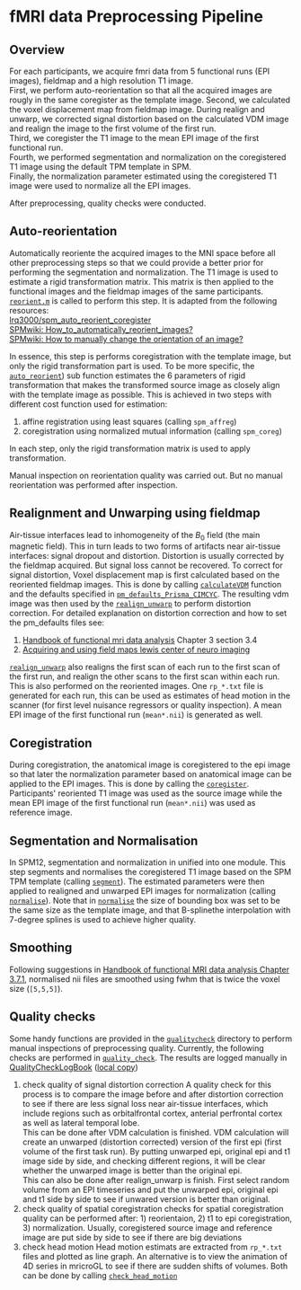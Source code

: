 # fMRI data Preprocessing Pipeline

## Overview
For each participants, we acquire  fmri data from 5 functional runs (EPI images), fieldmap and a high resolution T1 image.  
First, we perform auto-reorientation so that all the acquired images are rougly in the same coregister as the template image. 
Second, we calculated the voxel displacement map from fieldmap image. During realign and unwarp, we corrected signal distortion based on the calculated VDM image and realign the image to the first volume of the first run.  
Third, we coregister the T1 image to the mean EPI image of the first functional run.  
Fourth, we performed segmentation and normalization on the coregistered T1 image using the default TPM template in SPM.  
Finally, the normalization parameter estimated using the coregistered T1 image were used to normalize all the EPI images.

After preprocessing, quality checks were conducted.

## Auto-reorientation
Automatically reoriente the acquired images to the MNI space before all other preprocessing steps so that we could provide a better prior for performing the segmentation and normalization. The T1 image is used to estimate a rigid transformation matrix. This matrix is then applied to the functional images and the fieldmap images of the same participants.  [`reorient.m`](reorient.m) is called to perform this step. It is adapted from the following resources:  
[lrq3000/spm_auto_reorient_coregister](https://github.com/lrq3000/spm_auto_reorient_coregister)   
[SPMwiki: How_to_automatically_reorient_images?](https://en.wikibooks.org/wiki/SPM/How-to#How_to_automatically_reorient_images)  
[SPMwiki: How to manually change the orientation of an image?](https://en.wikibooks.org/wiki/SPM/How-to#How_to_manually_change_the_orientation_of_an_image?)  

In essence, this step is performs coregistration with the template image, but only the rigid transformation part is used. To be more specific, the [`auto_reorient`](reorient.m#L43)) sub function estimates the 6 parameters of rigid transformation that makes the transformed source image as closely align with the template image as possible. This is achieved in two steps with different cost function used for estimation:  
1) affine registration using least squares (calling `spm_affreg`)
2) coregistration using normalized mutual information (calling `spm_coreg`)  

In each step, only the rigid transformation matrix is used to apply transformation.  

Manual inspection on reorientation quality was carried out. But no manual reorientation was performed after inspection.

## Realignment and Unwarping using fieldmap
Air-tissue interfaces lead to inhomogeneity of the $B_0$ field (the main magnetic field). This in turn leads to two forms of artifacts near air-tissue interfaces: signal dropout and distortion. Distortion is usually corrected by the fieldmap acquired. But signal loss cannot be recovered.
To correct for signal distortion, Voxel displacement map is first calculated based on the reoriented fieldmap images. This is done by calling [`calculateVDM`](calculateVDM.m) function and the defaults specified in [`pm_defaults_Prisma_CIMCYC`](pm_defaults_Prisma_CIMCYC.m). The resulting vdm image was then used by the [`realign_unwarp`](realign_unwarp.m) to perform distortion correction.
For detailed explanation on distortion correction and how to set the pm_defaults files see:
1. [Handbook of functional mri data analysis](https://www.cambridge.org/core/books/handbook-of-functional-mri-data-analysis/8EDF966C65811FCCC306F7C916228529) Chapter 3 section 3.4   
2. [Acquiring and using field maps lewis center of neuro imaging](https://lcni.uoregon.edu/kb-articles/kb-0003)


[`realign_unwarp`](realign_unwarp.m) also realigns the first scan of each run to the first scan of the first run, and realign the other scans to the first scan within each run. This is also performed on the reoriented images. One ``rp_*.txt`` file is generated for each run, this can be used as estimates of head motion in the scanner (for first level nuisance regressors or quality inspection). A mean EPI image of the first functional run (``mean*.nii``) is generated as well.


## Coregistration  
 During coregistration, the anatomical image is coregistered to the epi image so that later the normalization parameter based on anatomical image can be applied to the EPI images. This is done by calling the [`coregister`](coregister.m). Participants' reoriented T1 image was used as the source image while the mean EPI image of the first functional run (``mean*.nii``) was used as reference image.

## Segmentation and Normalisation
In SPM12, segmentation and normalization in unified into one module. This step segments and normalises the coregistered T1 image based on the SPM TPM template (calling [`segment`](segment.m)). The estimated parameters were then applied to realigned and unwarped EPI images for normalization (calling [`normalise`](normalise.m)). Note that in [`normalise`](normalise.m#L14) the size of bounding box was set to be the same size as the template image, and that B-splinethe interpolation with 7-degree splines is used to achieve higher quality.

## Smoothing
Following suggestions in [Handbook of functional MRI data analysis Chapter 3.7.1](https://www.cambridge.org/core/books/handbook-of-functional-mri-data-analysis/preprocessing-fmri-data/76A784C9F6369B1EA1DFC89EF394251C), normalised nii files are smoothed using fwhm that is twice the voxel size (`[5,5,5]`).

## Quality checks
Some handy functions are provided in the [`qualitycheck`](/scripts/qualitycheck) directory to perform manual inspections of preprocessing quality. Currently, the following checks are performed in [`quality_check`](/scripts/quality_check.m). The results are logged manually in [QualityCheckLogBook](https://unioxfordnexus-my.sharepoint.com/:x:/r/personal/sedm6713_ox_ac_uk/Documents/Project/pirate_fmri/Analysis/data/fmri/qualitycheck/QualityCheckLogBook.xlsx?d=w4d93d7284861418bbad93c525fa01b30&csf=1&web=1&e=YjFIZj) ([local copy](/data/fmri/qualitycheck/QualityCheckLogBook.xlsx))
1. check quality of signal distortion correction
   A quality check for this process is to compare the image before and after distortion correction to see if there are less signal loss near air-tissue interfaces, which include regions such as orbitalfrontal cortex, anterial perfrontal cortex as well as lateral temporal lobe.  
   This can be done after VDM calculation is finished. VDM calculation will create an unwarped (distortion corrected) version of the first epi (first volume of the first task run). By putting unwarped epi, original epi and t1 image side by side, and checking different regions, it will be clear whether the unwarped image is better than the original epi.   
   This can also be done after realign_unwarp is finish. First select random volume from an EPI timeseries and put the unwarped epi, original epi and t1 side by side to see if unwared version is better than original.     
2. check quality of spatial coregistration
   checks for spatial coregistration quality can be performed after: 1) reorientaion, 2) t1 to epi coregistration, 3) normalization.
   Usually, coregistered source image and reference image are put side by side to see if there are big deviations 
3. check head motion
   Head motion estimats are extracted from `rp_*.txt` files and plotted as line graph. An alternative is to view the animation of 4D series in mricroGL to see if there are sudden shifts of volumes. Both can be done by calling [`check_head_motion`](/scripts/qualitycheck/check_head_motion.m)